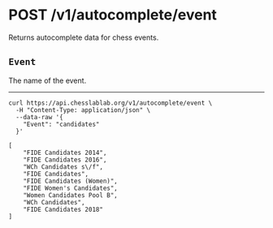 # POST /v1/autocomplete/event

Returns autocomplete data for chess events.

## `Event`

The name of the event.

---

```text
curl https://api.chesslablab.org/v1/autocomplete/event \
  -H "Content-Type: application/json" \
  --data-raw '{
    "Event": "candidates"
  }'
```

```text
[
	"FIDE Candidates 2014",
	"FIDE Candidates 2016",
	"WCh Candidates s\/f",
	"FIDE Candidates",
	"FIDE Candidates (Women)",
	"FIDE Women's Candidates",
	"Women Candidates Pool B",
	"WCh Candidates",
	"FIDE Candidates 2018"
]
```
